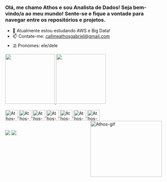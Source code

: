 ### Olá, me chamo Athos e sou Analista de Dados! Seja bem-vindo/a ao meu mundo! Sente-se e fique a vontade para navegar entre os repositórios e projetos. 

- 🌱 Atualmente estou estudando AWS e Big Data!
- 📫 Contate-me: callmeathosgabriel@gmail.com
- ⛱️ Pronomes: ele/dele

<div>
  <a href="https://github.com/athnxz">
  <img height="160em" src="https://github-readme-stats.vercel.app/api?username=athnxz&show_icons=true&locale=en&theme=holi&rank_icon=github" />
  <img height="160em" src="https://github-readme-stats.vercel.app/api/top-langs/?username=athnxz&layout=compact&langs_count=7&theme=holi"/>
</div>

<div style="display: inline_block"><br>
  <img align="center" alt="Athos-VS" height="35" width="40" src="https://user-images.githubusercontent.com/25181517/192108891-d86b6220-e232-423a-bf5f-90903e6887c3.png">
  <img align="center" alt="Athos-JP" height="35" width="40" src="https://user-images.githubusercontent.com/25181517/183914128-3fc88b4a-4ac1-40e6-9443-9a30182379b7.png">
  <img align="center" alt="Athos-Python" height="35" width="40" src="https://user-images.githubusercontent.com/25181517/183423507-c056a6f9-1ba8-4312-a350-19bcbc5a8697.png">
  <img align="center" alt="Athos-MySQL" height="35" width="40" src="https://user-images.githubusercontent.com/25181517/183896128-ec99105a-ec1a-4d85-b08b-1aa1620b2046.png">
  <img align="center" alt="Athos-MSSQL" height="35" width="40" src="https://github.com/marwin1991/profile-technology-icons/assets/19180175/3b371807-db7c-45b4-8720-c0cfc901680a">
  <img align="center" alt="Athos-AWS" height="35" width="40" src="https://user-images.githubusercontent.com/25181517/183896132-54262f2e-6d98-41e3-8888-e40ab5a17326.png">
  <img align="center" alt="Athos-AS" height="35" width="40" src="https://user-images.githubusercontent.com/25181517/184357834-eba1eee1-6074-4b9c-8ed3-5373868096cc.png">
  <img align="right" alt="Athos-gif" height="180" width="230" src= "https://github.com/athnxz/athnxz/assets/149092561/a26c33dd-cf82-4be5-8960-e7145c20d171"
</div>
  
  ##
 
<div> 
  <a href = "mailto:callmeathosgabriel@gmail.com"><img src="https://img.shields.io/badge/-Gmail-%23333?style=for-the-badge&logo=gmail&logoColor=white" target="_blank"></a>
  <a href= "https://www.linkedin.com/in/athos-gabriel" target="_blank"><img src="https://img.shields.io/badge/-LinkedIn-%230077B5?style=for-the-badge&logo=linkedin&logoColor=white" target="_blank"></a> 
  
</div>

